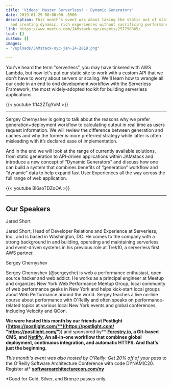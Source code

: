 ```yaml
---
title: 'Videos: Master Serverless! + Dynamic Generators'
date: 2019-01-29 00:00:00 -0500
description: This month's event was about taking the static out of static websites
  and creating dynamic, rich experiences without sacrificing performance or security.
link: https://www.meetup.com/JAMstack-nyc/events/257790865/
tool: []
custom: []
images:
- "/uploads/JAMstack-nyc-jan-24-2019.png"

---
```

You've heard the term "serverless", you may have tinkered with AWS Lambda, but now let's put our static site to work with a custom API that we don't have to worry about servers or scaling. We'll learn how to wrangle all our code in an end to end development workflow with the Serverless Framework, the most widely-adopted toolkit for building serverless applications.

{{< youtube 1fI42ZTgYxM >}}

***

Sergey Chernyshev is going to talk about the reasons why we prefer generation+deployment workflow to calculating output in real time as users request information. We will review the difference between generation and caches and why the former is more preferred strategy while latter is often misleading with it’s declared ease of implementation.

And in the end we will look at the range of currently available solutions, from static generation to API-driven applications within JAMstack and introduce a new concept of “Dynamic Generators” and discuss how one can build a system that combines benefits of “generation” workflow and “dynamic” data to help expand fast User Experiences all the way across the full range of web application.

{{< youtube Bl6soTDZoOA >}}

***

## Our Speakers

Jared Short

Jared Short, Head of Developer Relations and Experience at Serverless, Inc., and is based in Washington, DC. He comes to the company with a strong background in and building, operating and maintaining serverless and event-driven systems in his previous role at Trek10, a serverless first AWS partner.

Sergey Chernyshev

Sergey Chernyshev (@sergeyche) is web a performance enthusiast, open source hacker and web addict. He works as a principal engineer at Meetup and organizes New York Web Performance Meetup Group, local community of web performance geeks in New York and helps kick-start local groups about Web Performance around the world. Sergey teaches a live on-line course about performance with O'Reilly and often speaks on performance-related topics at various local New York events and global conferences, including Velocity and QCon.

**We were hosted this month by our friends at Postlight (**[**https://postlight.com/**](https://postlight.com/ "https://postlight.com/")**) and sponsored by** [**Forestry.io**](https://forestry.io/)**, a Git-based CMS, and** [**Netlify**](https://www.netlify.com/)**, An all-in-one workflow that combines global deployment, continuous integration, and automatic HTTPS. And that’s just the beginning.**

_This month's event was also hosted by O'Reilly: Get 20% off of your pass_ to the O'Reilly Software Architecture Conference with code DYNAMIC20. Register at* [**softwarearchitecturecon.com/ny**](https://conferences.oreilly.com/software-architecture/sa-ny)

\*Good for Gold, Silver, and Bronze passes only.